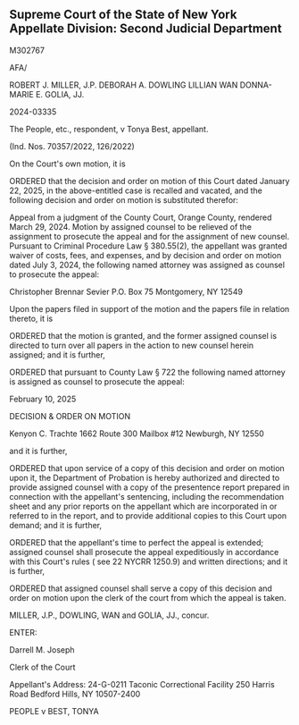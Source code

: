 ## Supreme Court of the State of New York Appellate Division: Second Judicial Department

M302767

AFA/

ROBERT J. MILLER, J.P. DEBORAH A. DOWLING LILLIAN WAN DONNA-MARIE E. GOLIA, JJ.

2024-03335

The People, etc., respondent, v Tonya Best, appellant.

(Ind. Nos. 70357/2022, 126/2022)

On the Court's own motion, it is

ORDERED that the decision and order on motion of this Court dated January 22, 2025, in the above-entitled case is recalled and vacated, and the following decision and order on motion is substituted therefor:

Appeal from a judgment of the County Court, Orange County, rendered March 29, 2024.  Motion by assigned counsel to be relieved of the assignment to prosecute the appeal and for the assignment of new counsel.  Pursuant to Criminal Procedure Law § 380.55(2), the appellant was granted  waiver of costs, fees, and expenses, and by decision and order on motion dated July 3, 2024, the following named attorney was assigned as counsel to prosecute the appeal:

Christopher Brennar Sevier P.O. Box 75 Montgomery, NY 12549

Upon the papers filed in support of the motion and the papers file in relation thereto, it is

ORDERED that the motion is granted, and the former assigned counsel is directed to turn over all papers in the action to new counsel herein assigned; and it is further,

ORDERED that pursuant to County Law § 722 the following named attorney is assigned as counsel to prosecute the appeal:

February 10, 2025

DECISION &amp; ORDER ON MOTION

Kenyon C. Trachte 1662 Route 300 Mailbox #12 Newburgh, NY 12550

and it is further,

ORDERED that upon service of a copy of this decision and order on motion upon it, the Department of Probation is hereby authorized and directed to provide assigned counsel with a copy of the presentence report prepared in connection with the appellant's sentencing, including the recommendation sheet and any prior reports on the appellant which are incorporated in or referred to in the report, and to provide additional copies to this Court upon demand; and it is further,

ORDERED that the appellant's time to perfect the appeal is extended; assigned counsel shall prosecute the appeal  expeditiously in accordance with this  Court's rules ( see 22 NYCRR 1250.9) and written directions; and it is further,

ORDERED that assigned counsel shall serve a copy of this decision and order on motion upon the clerk of the court from which the appeal is taken.

MILLER, J.P., DOWLING, WAN and GOLIA, JJ., concur.

<!-- image -->

ENTER:

Darrell M. Joseph

Clerk of the Court

Appellant's Address: 24-G-0211 Taconic Correctional Facility 250 Harris Road Bedford Hills, NY 10507-2400

PEOPLE v BEST, TONYA